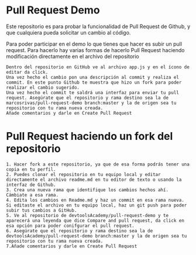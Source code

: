 # Pull Request Demo


Este repositorio es para probar la funcionalidad de Pull Request de Github, y que cualquiera pueda solicitar un cambio al código.

Para poder participar en el demo lo que tienes que hacer es subir un pull request. Para hacerlo hay varias formas de hacerlo
Pull Request haciendo modificación directamente en el archivo del repositorio

    Dentro del repositorio en GitHub ve al archivo app.js y en el ícono de editar da click.
    Una vez hecho el cambio pon una descripción al commit y realiza el commit. En este punto Github te muestra que hizo un fork para poder realizar el cambio sugerido.
    Una vez hecho el commit te saldrá una interfaz para enviar tu pull request. Asegúrate que el repositorio y rama destino sea la de marcosrivas/pull-request-demo branch:master y la de origen sea tu repositorio con tu rama nueva creada.
    Añade comentarios y darle en Create Pull Request

# Pull Request haciendo un fork del repositorio

    1. Hacer fork a este repositorio, ya que de esa forma podrás tener una copia en tu perfil.
    2. Puedes clonar el repositorio en tu equipo local y editar directamente el archivo readme.md en tu editor de texto o usando la interfaz de Github.
    3. Crea una nueva rama que identifique los cambios hechos ahí. Cámbiate a esa rama.
    4. Edita los cambios en Readme.md y haz un commit en esa rama nueva. Si editaste el archivo en tu equipo local, haz un git push para poder subir tus cambios a GitHub.
    5. Ve al repositorio de devtoolsAcademy/pull-request-demo y te aparecerá una leyenda que dice Compare and pull request, da click en esa opción para poder conifgurar el pull request.
    6. Asegúrate que el repositorio y rama destino sea la de devtoolsAcademy/pull-request-demo branch:master y la de origen sea tu repositorio con tu rama nueva creada.
    7.Añade comentarios y darle en Create Pull Request
